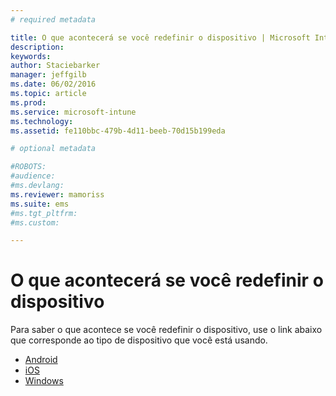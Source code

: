 ```yaml
---
# required metadata

title: O que acontecerá se você redefinir o dispositivo | Microsoft Intune
description:
keywords:
author: Staciebarker
manager: jeffgilb
ms.date: 06/02/2016
ms.topic: article
ms.prod:
ms.service: microsoft-intune
ms.technology:
ms.assetid: fe110bbc-479b-4d11-beeb-70d15b199eda

# optional metadata

#ROBOTS:
#audience:
#ms.devlang:
ms.reviewer: mamoriss
ms.suite: ems
#ms.tgt_pltfrm:
#ms.custom:

---
```



# O que acontecerá se você redefinir o dispositivo

Para saber o que acontece se você redefinir o dispositivo, use o link abaixo que corresponde ao tipo de dispositivo que você está usando.

- [Android](what-happens-if-you-reset-your-device-using-the-company-portal-android.md)
- [iOS](what-happens-if-you-reset-your-device-using-the-company-portal-ios.md)
- [Windows](/what-happens-if-you-reset-your-device-using-the-company-portal-windows.md)



<!--HONumber=Jun16_HO1-->


